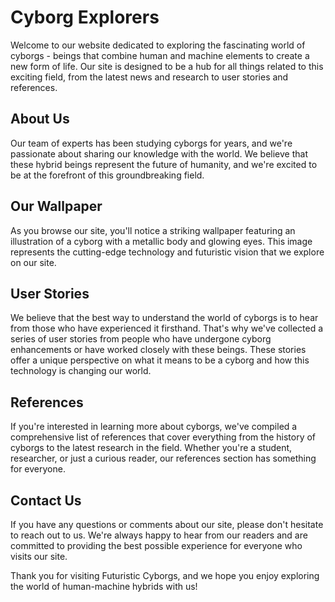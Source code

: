 <!--font:Playfair Display-->

# Cyborg Explorers

Welcome to our website dedicated to exploring the fascinating world of cyborgs - beings that combine human and machine elements to create a new form of life. Our site is designed to be a hub for all things related to this exciting field, from the latest news and research to user stories and references.

## About Us

Our team of experts has been studying cyborgs for years, and we're passionate about sharing our knowledge with the world. We believe that these hybrid beings represent the future of humanity, and we're excited to be at the forefront of this groundbreaking field.

## Our Wallpaper

As you browse our site, you'll notice a striking wallpaper featuring an illustration of a cyborg with a metallic body and glowing eyes. This image represents the cutting-edge technology and futuristic vision that we explore on our site.

## User Stories

We believe that the best way to understand the world of cyborgs is to hear from those who have experienced it firsthand. That's why we've collected a series of user stories from people who have undergone cyborg enhancements or have worked closely with these beings. These stories offer a unique perspective on what it means to be a cyborg and how this technology is changing our world.

## References

If you're interested in learning more about cyborgs, we've compiled a comprehensive list of references that cover everything from the history of cyborgs to the latest research in the field. Whether you're a student, researcher, or just a curious reader, our references section has something for everyone.

## Contact Us

If you have any questions or comments about our site, please don't hesitate to reach out to us. We're always happy to hear from our readers and are committed to providing the best possible experience for everyone who visits our site.

Thank you for visiting Futuristic Cyborgs, and we hope you enjoy exploring the world of human-machine hybrids with us!

<!--

Write me content for website with wallpaper which alt text is:

"An illustration of a cyborg with a metallic body and glowing eyes"

The name/title of the page should not be 1:1 copy of the alt text but rather a real content of the website which is using this wallpaper.

- Use markdown format 
- Start with heading
- Heading should be short and concise
- The content should look like a real website 
- The website should not be about the wallpaper, wallpaper is just a related background
- Heading should be contain work "wallpaper" or "background"
- Include real sections like references, contact, user stories, etc. use things relevant to the page purpose.
- Feel free to use structure like headings, bullets, numbering, blockquotes, paragraphs, horizontal lines, etc.
- You can use formatting like bold or _italic_
- You can include UTF-8 emojis
- Links should be only #hash anchors (and you can refer to the document itself)
- Do not include images


---


# Futuristic Cyborgs: Exploring the World of Human-Machine Hybrids

Welcome to our website dedicated to exploring the fascinating world of cyborgs - beings that combine human and machine elements to create a new form of life. Our site is designed to be a hub for all things related to this exciting field, from the latest news and research to user stories and references.

## About Us

Our team of experts has been studying cyborgs for years, and we're passionate about sharing our knowledge with the world. We believe that these hybrid beings represent the future of humanity, and we're excited to be at the forefront of this groundbreaking field.

## Our Wallpaper

As you browse our site, you'll notice a striking wallpaper featuring an illustration of a cyborg with a metallic body and glowing eyes. This image represents the cutting-edge technology and futuristic vision that we explore on our site.

## User Stories

We believe that the best way to understand the world of cyborgs is to hear from those who have experienced it firsthand. That's why we've collected a series of user stories from people who have undergone cyborg enhancements or have worked closely with these beings. These stories offer a unique perspective on what it means to be a cyborg and how this technology is changing our world.

## References

If you're interested in learning more about cyborgs, we've compiled a comprehensive list of references that cover everything from the history of cyborgs to the latest research in the field. Whether you're a student, researcher, or just a curious reader, our references section has something for everyone.

## Contact Us

If you have any questions or comments about our site, please don't hesitate to reach out to us. We're always happy to hear from our readers and are committed to providing the best possible experience for everyone who visits our site.

Thank you for visiting Futuristic Cyborgs, and we hope you enjoy exploring the world of human-machine hybrids with us!

-->

